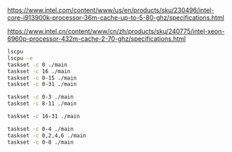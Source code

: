 https://www.intel.com/content/www/us/en/products/sku/230496/intel-core-i913900k-processor-36m-cache-up-to-5-80-ghz/specifications.html

https://www.intel.cn/content/www/cn/zh/products/sku/240775/intel-xeon-6960p-processor-432m-cache-2-70-ghz/specifications.html

```bash
lscpu
lscpu -e
taskset -c 0 ./main
taskset -c 16 ./main
taskset -c 0-15 ./main
taskset -c 0-31 ./main

taskset -c 0-3 ./main
taskset -c 8-11 ./main

taskset -c 16-31 ./main
```

```bash
taskset -c 0-4 ./main
taskset -c 0,2,4,6 ./main
taskset -c 0-8 ./main
```
